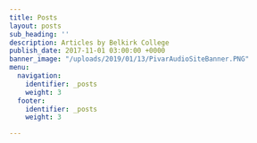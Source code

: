 ```yaml
---
title: Posts
layout: posts
sub_heading: ''
description: Articles by Belkirk College
publish_date: 2017-11-01 03:00:00 +0000
banner_image: "/uploads/2019/01/13/PivarAudioSiteBanner.PNG"
menu:
  navigation:
    identifier: _posts
    weight: 3
  footer:
    identifier: _posts
    weight: 3

---
```

